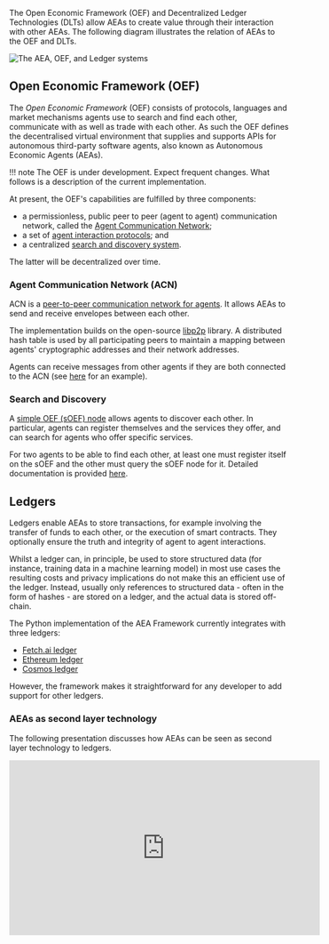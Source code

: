 
The Open Economic Framework (OEF) and Decentralized Ledger Technologies (DLTs) allow AEAs to create value through their interaction with other AEAs. The following diagram illustrates the relation of AEAs to the OEF and DLTs.

<img src="../assets/oef-ledger.jpg" alt="The AEA, OEF, and Ledger systems" class="center">

## Open Economic Framework (OEF)

The _Open Economic Framework_ (OEF) consists of protocols, languages and market mechanisms agents use to search and find each other, communicate with as well as trade with each other. As such the OEF defines the decentralised virtual environment that supplies and supports APIs for autonomous third-party software agents, also known as Autonomous Economic Agents (AEAs).

!!! note
    The OEF is under development. Expect frequent changes. What follows is a description of the current implementation.

At present, the OEF's capabilities are fulfilled by three components:

- a permissionless, public peer to peer (agent to agent) communication network, called the <a href="../acn">Agent Communication Network</a>;
- a set of <a href="../interaction-protocol">agent interaction protocols</a>; and
- a centralized <a href="../simple-oef">search and discovery system</a>.

The latter will be decentralized over time.

### Agent Communication Network (ACN)

ACN is a <a href="../acn">peer-to-peer communication network for agents</a>. It allows AEAs to send and receive envelopes between each other.

The implementation builds on the open-source <a href="https://libp2p.io/" target="_blank">libp2p</a> library. A distributed hash table is used by all participating peers to maintain a mapping between agents' cryptographic addresses and their network addresses.

Agents can receive messages from other agents if they are both connected to the ACN (see <a href="../p2p-connection">here</a> for an example).

### Search and Discovery

A <a href="../simple-oef">simple OEF (sOEF) node</a> allows agents to discover each other. In particular, agents can register themselves and the services they offer, and can search for agents who offer specific services. 

For two agents to be able to find each other, at least one must register itself on the sOEF and the other must query the sOEF node for it. Detailed documentation is provided <a href="../simple-oef">here</a>.

## Ledgers

Ledgers enable AEAs to store transactions, for example involving the transfer of funds to each other, or the execution of smart contracts. They optionally ensure the truth and integrity of agent to agent interactions.

Whilst a ledger can, in principle, be used to store structured data (for instance, training data in a machine learning model) in most use cases the resulting costs and privacy implications do not make this an efficient use of the ledger. Instead, usually only references to structured data - often in the form of hashes - are stored on a ledger, and the actual data is stored off-chain.

The Python implementation of the AEA Framework currently integrates with three ledgers:

- <a href="https://docs.fetch.ai/ledger/" target="_blank">Fetch.ai ledger</a>
- <a href="https://ethereum.org/en/developers/learning-tools/" target="_blank">Ethereum ledger</a>
- <a href="https://v1.cosmos.network/sdk" target="_blank">Cosmos ledger</a>

However, the framework makes it straightforward for any developer to add support for other ledgers.

### AEAs as second layer technology

The following presentation discusses how AEAs can be seen as second layer technology to ledgers.

<iframe width="560" height="315" src="https://www.youtube.com/embed/gvzYX7CYk-A" frameborder="0" allow="accelerometer; autoplay; encrypted-media; gyroscope; picture-in-picture" allowfullscreen></iframe>
